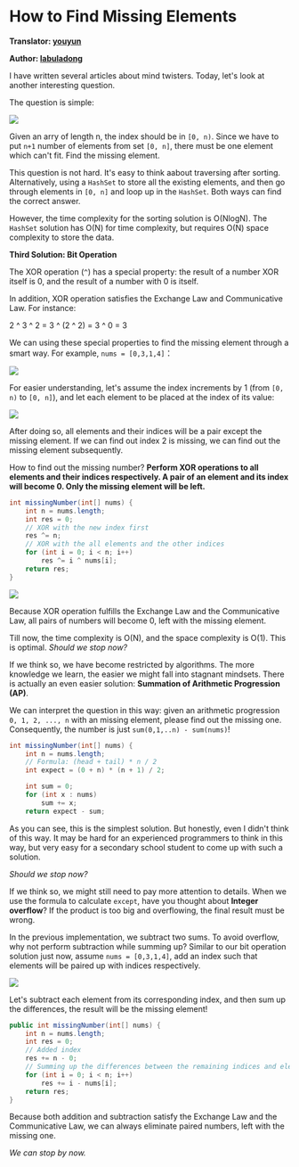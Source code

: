 # How to Find Missing Elements

**Translator: [youyun](https://github.com/youyun)**

**Author: [labuladong](https://github.com/labuladong)**

I have written several articles about mind twisters. Today, let's look at another interesting question.

The question is simple:

![](../pictures/missing_elements/title_en.jpg)

Given an arry of length n, the index should be in `[0, n)`. Since we have to put `n+1` number of elements from set `[0, n]`, there must be one element which can't fit. Find the missing element.

This question is not hard. It's easy to think aabout traversing after sorting. Alternatively, using a `HashSet` to store all the existing elements, and then go through elements in `[0, n]` and loop up in the `HashSet`. Both ways can find the correct answer.

However, the time complexity for the sorting solution is O(NlogN). The `HashSet` solution has O(N) for time complexity, but requires O(N) space complexity to store the data.

__Third Solution: Bit Operation__

The XOR operation (`^`) has a special property: the result of a number XOR itself is 0, and the result of a number with 0 is itself.

In addition, XOR operation satisfies the Exchange Law and Communicative Law. For instance:

2 ^ 3 ^ 2 = 3 ^ (2 ^ 2) = 3 ^ 0 = 3

We can using these special properties to find the missing element through a smart way. For example, `nums = [0,3,1,4]`：

![](../pictures/missing_elements/1.jpg)

For easier understanding, let's assume the index increments by 1 (from `[0, n)` to `[0, n]`), and let each element to be placed at the index of its value:

![](../pictures/missing_elements/2.jpg)

After doing so, all elements and their indices will be a pair except the missing element. If we can find out index 2 is missing, we can find out the missing element subsequently.

How to find out the missing number? __Perform XOR operations to all elements and their indices respectively. A pair of an element and its index will become 0. Only the missing element will be left.__

```java
int missingNumber(int[] nums) {
    int n = nums.length;
    int res = 0;
    // XOR with the new index first
    res ^= n;
    // XOR with the all elements and the other indices
    for (int i = 0; i < n; i++)
        res ^= i ^ nums[i];
    return res;
}
```

![](../pictures/missing_elements/3.jpg)

Because XOR operation fulfills the Exchange Law and the Communicative Law, all pairs of numbers will become 0, left with the missing element.

Till now, the time complexity is O(N), and the space complexity is O(1). This is optimal. _Should we stop now?_

If we think so, we have become restricted by algorithms. The more knowledge we learn, the easier we might fall into stagnant mindsets. There is actually an even easier solution: __Summation of Arithmetic Progression (AP)__.

We can interpret the question in this way: given an arithmetic progression `0, 1, 2, ..., n` with an missing element, please find out the missing one. Consequently, the number is just `sum(0,1,..n) - sum(nums)`!

```java
int missingNumber(int[] nums) {
    int n = nums.length;
    // Formula: (head + tail) * n / 2
    int expect = (0 + n) * (n + 1) / 2;

    int sum = 0;
    for (int x : nums) 
        sum += x;
    return expect - sum;
```

As you can see, this is the simplest solution. But honestly, even I didn't think of this way. It may be hard for an experienced programmers to think in this way, but very easy for a secondary school student to come up with such a solution.

_Should we stop now?_

If we think so, we might still need to pay more attention to details. When we use the formula to calculate `except`, have you thought about __Integer overflow__? If the product is too big and overflowing, the final result must be wrong.

In the previous implementation, we subtract two sums. To avoid overflow, why not perform subtraction while summing up? Similar to our bit operation solution just now, assume `nums = [0,3,1,4]`, add an index such that elements will be paired up with indices respectively.

![](../pictures/missing_elements/xor.png)

Let's subtract each element from its corresponding index, and then sum up the differences, the result will be the missing element!

```java
public int missingNumber(int[] nums) {
    int n = nums.length;
    int res = 0;
    // Added index
    res += n - 0;
    // Summing up the differences between the remaining indices and elements
    for (int i = 0; i < n; i++) 
        res += i - nums[i];
    return res;
}
```

Because both addition and subtraction satisfy the Exchange Law and the Communicative Law, we can always eliminate paired numbers, left with the missing one.

_We can stop by now._

